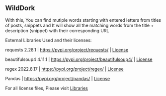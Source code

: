WildDork
--------

With this, You can find mutiple words starting with entered letters from titles of posts, snippets and It will show all the matching words from the title + description (snippet) with their corresponding URL

External Libraries Used and their licenses:

requests 2.28.1 | https://pypi.org/project/requests/ |  [License](https://github.com/saadk555/WildDork/blob/main/Libraries/LICENSE_requests.txt)


beautifulsoup4 4.11.1 | https://pypi.org/project/beautifulsoup4/ | [License](https://github.com/saadk555/WildDork/blob/main/Libraries/LICENSE_beautifulsoup.txt)


regex 2022.8.17 | https://pypi.org/project/regex/ | [License](https://github.com/saadk555/WildDork/blob/main/Libraries/LICENSE_regex.txt)


Pandas | https://pypi.org/project/pandas/ | [License](https://github.com/saadk555/WildDork/blob/main/Libraries/LICENSE_pandas.txt)


For all license files, Please visit [Libraries](https://github.com/saadk555/WildDork/blob/main/Libraries)

